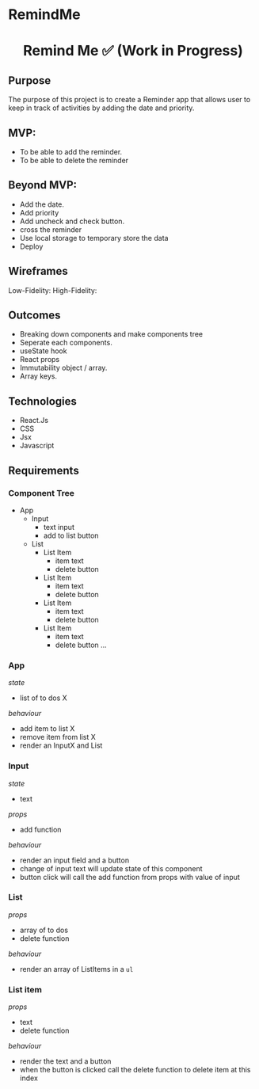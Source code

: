 # RemindMe
<div align="center">


</div>
<h1 align="center">



  Remind Me ✅ (Work in Progress)
</h1>

## Purpose
The purpose of this project is to create a Reminder app that allows user to keep in track of activities by adding the date and priority. 






## MVP:
- To be able to add the reminder.
- To be able to delete the reminder

## Beyond MVP:
- Add the date.
- Add priority
- Add uncheck and check button.
- cross the reminder
- Use local storage to temporary store the data
- Deploy


## Wireframes
Low-Fidelity:
High-Fidelity:




## Outcomes
- Breaking down components and make components tree
- Seperate each components.
- useState hook
- React props
- Immutability object / array.
- Array keys.




## Technologies
- React.Js
- CSS 
- Jsx 
- Javascript 








## Requirements

### Component Tree

- App
  - Input
    - text input          
    - add to list button 
  - List                  
    - List Item
      - item text         
      - delete button
    - List Item
      - item text
      - delete button
    - List Item
      - item text
      - delete button
    - List Item
      - item text
      - delete button
        ...

### App

_state_

- list of to dos X

_behaviour_

- add item to list X
- remove item from list X
- render an InputX and List 

### Input

_state_

- text

_props_

- add function

_behaviour_

- render an input field and a button
- change of input text will update state of this component
- button click will call the add function from props with value of input

### List

_props_

- array of to dos
- delete function

_behaviour_

- render an array of ListItems in a `ul`

### List item

_props_

- text
- delete function

_behaviour_

- render the text and a button
- when the button is clicked call the delete function to delete item at this index

